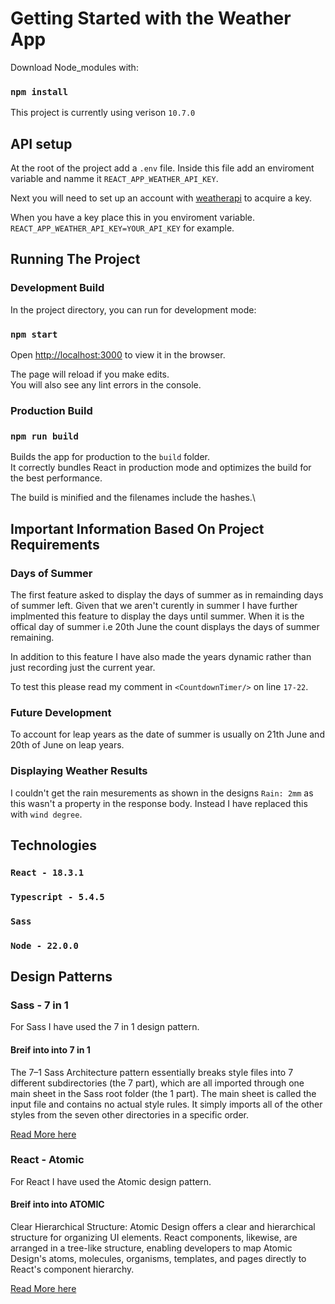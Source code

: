 # Getting Started with the Weather App

Download Node_modules with:

### `npm install`

This project is currently using verison `10.7.0`

## API setup

At the root of the project add a `.env` file.
Inside this file add an enviroment variable and namme it `REACT_APP_WEATHER_API_KEY`.

Next you will need to set up an account with [weatherapi](https://www.weatherapi.com/signup.aspx) to acquire a key.

When you have a key place this in you enviroment variable. `REACT_APP_WEATHER_API_KEY=YOUR_API_KEY` for example.

## Running The Project

### Development Build

In the project directory, you can run for development mode:

### `npm start`

Open [http://localhost:3000](http://localhost:3000) to view it in the browser.

The page will reload if you make edits.\
You will also see any lint errors in the console.

### Production Build

### `npm run build`

Builds the app for production to the `build` folder.\
It correctly bundles React in production mode and optimizes the build for the best performance.

The build is minified and the filenames include the hashes.\

## Important Information Based On Project Requirements

### Days of Summer

The first feature asked to display the days of summer as in remainding days of summer left. Given that we aren't curently in summer I have further implmented this feature to display the days until summer. When it is the offical day of summer i.e 20th June the count displays the days of summer remaining.

In addition to this feature I have also made the years dynamic rather than just recording just the current year.

To test this please read my comment in `<CountdownTimer/>` on line `17-22`.

### Future Development

To account for leap years as the date of summer is usually on 21th June and 20th of June on leap years.

### Displaying Weather Results

I couldn't get the rain mesurements as shown in the designs `Rain: 2mm` as this wasn't a property in the response body. Instead I have replaced this with `wind degree`.

## Technologies

### `React - 18.3.1`

### `Typescript - 5.4.5`

### `Sass`

### `Node - 22.0.0`

## Design Patterns

### Sass - 7 in 1

For Sass I have used the 7 in 1 design pattern.

#### Breif into into 7 in 1

The 7–1 Sass Architecture pattern essentially breaks style files into 7 different subdirectories (the 7 part), which are all imported through one main sheet in the Sass root folder (the 1 part). The main sheet is called the input file and contains no actual style rules. It simply imports all of the other styles from the seven other directories in a specific order.

[Read More here](https://medium.com/@diyorbekjuraev77/be-a-master-at-creating-the-7-1-sass-pattern-776fdfb5a3b1)

### React - Atomic

For React I have used the Atomic design pattern.

#### Breif into into ATOMIC

Clear Hierarchical Structure: Atomic Design offers a clear and hierarchical structure for organizing UI elements. React components, likewise, are arranged in a tree-like structure, enabling developers to map Atomic Design's atoms, molecules, organisms, templates, and pages directly to React's component hierarchy.

[Read More here](https://atomicdesign.bradfrost.com/chapter-2/)
